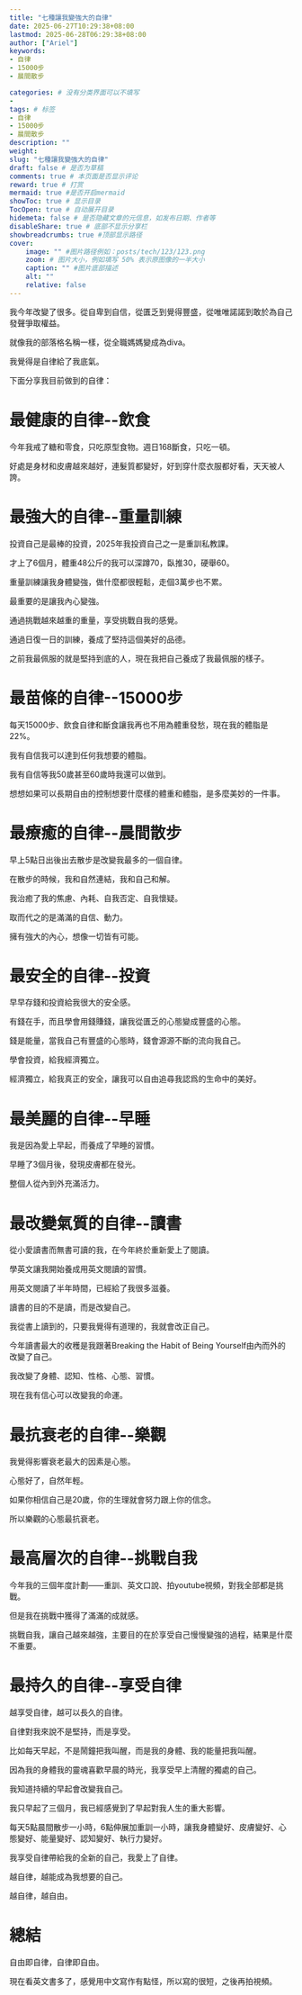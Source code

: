 ```yaml
---
title: "七種讓我變強大的自律"
date: 2025-06-27T10:29:38+08:00
lastmod: 2025-06-28T06:29:38+08:00
author: ["Ariel"]
keywords: 
- 自律
- 15000步
- 晨間散步

categories: # 没有分类界面可以不填写
- 
tags: # 标签
- 自律
- 15000步
- 晨間散步
description: "" 
weight:
slug: "七種讓我變強大的自律"
draft: false # 是否为草稿
comments: true # 本页面是否显示评论
reward: true # 打赏
mermaid: true #是否开启mermaid
showToc: true # 显示目录
TocOpen: true # 自动展开目录
hidemeta: false # 是否隐藏文章的元信息，如发布日期、作者等
disableShare: true # 底部不显示分享栏
showbreadcrumbs: true #顶部显示路径
cover:
    image: "" #图片路径例如：posts/tech/123/123.png
    zoom: # 图片大小，例如填写 50% 表示原图像的一半大小
    caption: "" #图片底部描述
    alt: ""
    relative: false
---
```


我今年改變了很多。從自卑到自信，從匱乏到覺得豐盛，從唯唯諾諾到敢於為自己發聲爭取權益。

就像我的部落格名稱一樣，從全職媽媽變成為diva。

我覺得是自律給了我底氣。

下面分享我目前做到的自律：

# 最健康的自律--飲食

今年我戒了糖和零食，只吃原型食物。週日168斷食，只吃一頓。

好處是身材和皮膚越來越好，連髮質都變好，好到穿什麼衣服都好看，天天被人誇。

# 最強大的自律--重量訓練

投資自己是最棒的投資，2025年我投資自己之一是重訓私教課。

才上了6個月，體重48公斤的我可以深蹲70，臥推30，硬舉60。

重量訓練讓我身體變強，做什麼都很輕鬆，走個3萬步也不累。

最重要的是讓我內心變強。

通過挑戰越來越重的重量，享受挑戰自我的感覺。

通過日復一日的訓練，養成了堅持這個美好的品德。

之前我最佩服的就是堅持到底的人，現在我把自己養成了我最佩服的樣子。


# 最苗條的自律--15000步

每天15000步、飲食自律和斷食讓我再也不用為體重發愁，現在我的體脂是22%。

我有自信我可以達到任何我想要的體脂。

我有自信等我50歲甚至60歲時我還可以做到。

想想如果可以長期自由的控制想要什麼樣的體重和體脂，是多麼美妙的一件事。

# 最療癒的自律--晨間散步

早上5點日出後出去散步是改變我最多的一個自律。

在散步的時候，我和自然連結，我和自己和解。

我治癒了我的焦慮、內耗、自我否定、自我懷疑。

取而代之的是滿滿的自信、動力。

擁有強大的內心，想像一切皆有可能。

# 最安全的自律--投資

早早存錢和投資給我很大的安全感。

有錢在手，而且學會用錢賺錢，讓我從匱乏的心態變成豐盛的心態。

錢是能量，當我自己有豐盛的心態時，錢會源源不斷的流向我自己。

學會投資，給我經濟獨立。

經濟獨立，給我真正的安全，讓我可以自由追尋我認爲的生命中的美好。

# 最美麗的自律--早睡

我是因為愛上早起，而養成了早睡的習慣。

早睡了3個月後，發現皮膚都在發光。

整個人從內到外充滿活力。

# 最改變氣質的自律--讀書

從小愛讀書而無書可讀的我，在今年終於重新愛上了閱讀。

學英文讓我開始養成用英文閱讀的習慣。

用英文閱讀了半年時間，已經給了我很多滋養。

讀書的目的不是讀，而是改變自己。

我從書上讀到的，只要我覺得有道理的，我就會改正自己。

今年讀書最大的收穫是我跟著Breaking the Habit of Being Yourself由內而外的改變了自己。

我改變了身體、認知、性格、心態、習慣。

現在我有信心可以改變我的命運。

# 最抗衰老的自律--樂觀

我覺得影響衰老最大的因素是心態。

心態好了，自然年輕。

如果你相信自己是20歲，你的生理就會努力跟上你的信念。

所以樂觀的心態最抗衰老。

# 最高層次的自律--挑戰自我

今年我的三個年度計劃——重訓、英文口說、拍youtube視頻，對我全部都是挑戰。

但是我在挑戰中獲得了滿滿的成就感。

挑戰自我，讓自己越來越強，主要目的在於享受自己慢慢變強的過程，結果是什麼不重要。

# 最持久的自律--享受自律

越享受自律，越可以長久的自律。

自律對我來說不是堅持，而是享受。

比如每天早起，不是鬧鐘把我叫醒，而是我的身體、我的能量把我叫醒。

因為我的身體我的靈魂喜歡早晨的時光，我享受早上清醒的獨處的自己。

我知道持續的早起會改變我自己。

我只早起了三個月，我已經感覺到了早起對我人生的重大影響。

每天5點晨間散步一小時，6點伸展加重訓一小時，讓我身體變好、皮膚變好、心態變好、能量變好、認知變好、執行力變好。

我享受自律帶給我的全新的自己，我愛上了自律。

越自律，越能成為我想要的自己。

越自律，越自由。


# 總結

自由即自律，自律即自由。

現在看英文書多了，感覺用中文寫作有點怪，所以寫的很短，之後再拍視頻。
